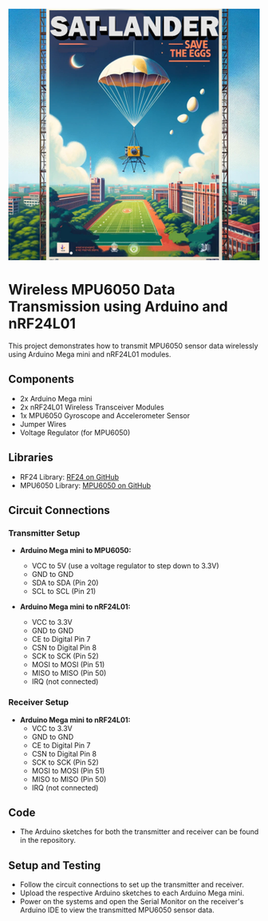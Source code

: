 ![SAT-LANDER Save the Eggs](https://github.com/haxord7hasib/Sat_Lander-Project-210/blob/32649f2c97cfb54b030e743acdcea176dbd31136/RT.jpg)


# Wireless MPU6050 Data Transmission using Arduino and nRF24L01

This project demonstrates how to transmit MPU6050 sensor data wirelessly using Arduino Mega mini and nRF24L01 modules.

## Components
- 2x Arduino Mega mini
- 2x nRF24L01 Wireless Transceiver Modules
- 1x MPU6050 Gyroscope and Accelerometer Sensor
- Jumper Wires
- Voltage Regulator (for MPU6050)

## Libraries
- RF24 Library: [RF24 on GitHub](https://github.com/nRF24/RF24)
- MPU6050 Library: [MPU6050 on GitHub](https://github.com/ElectronicCats/mpu6050)

## Circuit Connections

### Transmitter Setup
- **Arduino Mega mini to MPU6050:**
  - VCC to 5V (use a voltage regulator to step down to 3.3V)
  - GND to GND
  - SDA to SDA (Pin 20)
  - SCL to SCL (Pin 21)

- **Arduino Mega mini to nRF24L01:**
  - VCC to 3.3V
  - GND to GND
  - CE to Digital Pin 7
  - CSN to Digital Pin 8
  - SCK to SCK (Pin 52)
  - MOSI to MOSI (Pin 51)
  - MISO to MISO (Pin 50)
  - IRQ (not connected)

### Receiver Setup
- **Arduino Mega mini to nRF24L01:**
  - VCC to 3.3V
  - GND to GND
  - CE to Digital Pin 7
  - CSN to Digital Pin 8
  - SCK to SCK (Pin 52)
  - MOSI to MOSI (Pin 51)
  - MISO to MISO (Pin 50)
  - IRQ (not connected)

## Code
- The Arduino sketches for both the transmitter and receiver can be found in the repository.

## Setup and Testing
- Follow the circuit connections to set up the transmitter and receiver.
- Upload the respective Arduino sketches to each Arduino Mega mini.
- Power on the systems and open the Serial Monitor on the receiver's Arduino IDE to view the transmitted MPU6050 sensor data.
